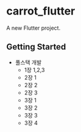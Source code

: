 # carrot_flutter

A new Flutter project.

## Getting Started

- 풀스택 개발
    - 1장 1,2,3
    - 2장 1
    - 2장 2
    - 2장 3
    - 3장 1
    - 3장 2
    - 3장 3
    - 3장 4